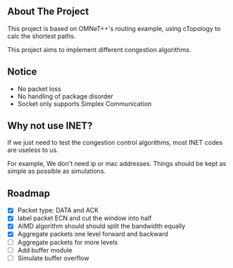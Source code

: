 ## About The Project

This project is based on OMNeT++'s routing example, using cTopology to calc the shortest paths.

This project aims to implement different congestion algorithms.

## Notice

- No packet loss
- No handling of package disorder
- Socket only supports Simplex Communication

## Why not use INET?

If we just need to test the congestion control algorithms, most INET codes are useless to us.

For example, We don't need ip or mac addresses. Things should be kept as simple as possible as simulations.

## Roadmap

- [x] Packet type: DATA and ACK
- [x] label packet ECN and cut the window into half
- [x] AIMD algorithm should should split the bandwidth equally
- [x] Aggregate packets one level forward and backward
- [ ] Aggregate packets for more levels
- [ ] Add buffer module
- [ ] Simulate buffer overflow
